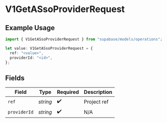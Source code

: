 # V1GetASsoProviderRequest

## Example Usage

```typescript
import { V1GetASsoProviderRequest } from "supabase/models/operations";

let value: V1GetASsoProviderRequest = {
  ref: "<value>",
  providerId: "<id>",
};
```

## Fields

| Field              | Type               | Required           | Description        |
| ------------------ | ------------------ | ------------------ | ------------------ |
| `ref`              | *string*           | :heavy_check_mark: | Project ref        |
| `providerId`       | *string*           | :heavy_check_mark: | N/A                |